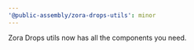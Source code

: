 ```yaml
---
'@public-assembly/zora-drops-utils': minor
---
```


Zora Drops utils now has all the components you need.
